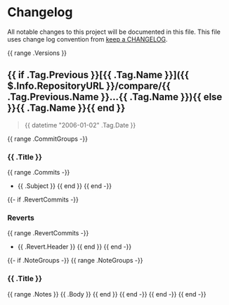 # Changelog

All notable changes to this project will be documented in this file. This file uses change log convention from [keep a CHANGELOG](http://keepachangelog.com/en/0.3.0/).

{{ range .Versions }}
<a name="{{ .Tag.Name }}"></a>
## {{ if .Tag.Previous }}[{{ .Tag.Name }}]({{ $.Info.RepositoryURL }}/compare/{{ .Tag.Previous.Name }}...{{ .Tag.Name }}){{ else }}{{ .Tag.Name }}{{ end }}

> {{ datetime "2006-01-02" .Tag.Date }}

{{ range .CommitGroups -}}

### {{ .Title }}

{{ range .Commits -}}
* {{ .Subject }}
{{ end }}
{{ end -}}

{{- if .RevertCommits -}}

### Reverts

{{ range .RevertCommits -}}
* {{ .Revert.Header }}
{{ end }}
{{ end -}}

{{- if .NoteGroups -}}
{{ range .NoteGroups -}}
### {{ .Title }}

{{ range .Notes }}
{{ .Body }}
{{ end }}
{{ end -}}
{{ end -}}
{{ end -}}
